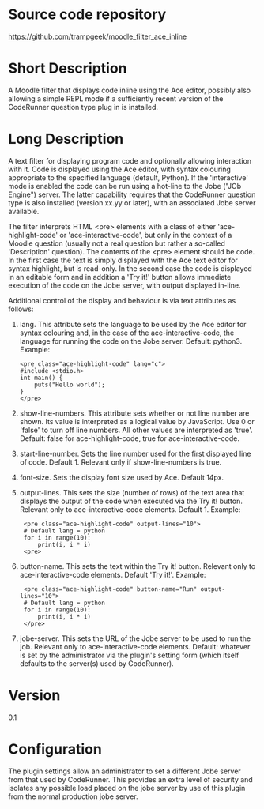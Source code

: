 Source code repository
=====================
https://github.com/trampgeek/moodle_filter_ace_inline

Short Description
=================
A Moodle filter that displays code inline using the Ace editor, possibly also
allowing a simple REPL mode if a sufficiently recent version of the CodeRunner
question type plug in is installed.

Long Description
===============
A text filter for displaying program code and optionally allowing interaction with it.
Code is displayed using the Ace editor, with syntax colouring appropriate to
the specified language (default, Python). If the 'interactive' mode is
enabled the code can be run using a hot-line to the Jobe ("JOb Engine") server.
The latter capability requires that the CodeRunner question type is also
installed (version xx.yy or later), with an associated Jobe server available.

The filter interprets HTML \<pre> elements with a class of either
'ace-highlight-code' or 'ace-interactive-code', but only in the context
of a Moodle question (usually not a real question but rather a so-called
'Description' question). The contents of the \<pre> element should be code.
In the first case the text is simply displayed
with the Ace text editor for syntax highlight, but is read-only.
In the second case the code is displayed in an editable form and in addition
a 'Try it!' button allows immediate execution of the code on the Jobe
server, with output displayed in-line.

Additional control of the display and behaviour is via text attributes as follows:

 1. lang. This attribute sets the language to be used
    by the Ace editor for
    syntax colouring and, in the case of the ace-interactive-code, the language
    for running the code on the Jobe server. Default: python3. Example:

        <pre class="ace-highlight-code" lang="c">
        #include <stdio.h>
        int main() {
            puts("Hello world");
        }
        </pre>


2. show-line-numbers. This attribute sets whether or not line number are shown.
   Its value is interpreted as a logical value by JavaScript. Use 0 or 'false'
   to turn off line numbers. All other values are interpreted as 'true'.
   Default: false for ace-highlight-code, true for ace-interactive-code.

3. start-line-number. Sets the line number used for the first displayed line of
   code. Default 1. Relevant only if show-line-numbers is true.

4. font-size. Sets the display font size used by Ace. Default 14px.

5. output-lines. This sets the size (number of rows) of the text area
   that displays the output of the code when executed via the Try it! button.
   Relevant only to ace-interactive-code elements. Default 1. Example:

        <pre class="ace-highlight-code" output-lines="10">
        # Default lang = python
        for i in range(10):
            print(i, i * i)
        <pre>

6. button-name. This sets the text within the Try it! button.
   Relevant only to ace-interactive-code elements. Default 'Try it!'.
   Example:

        <pre class="ace-highlight-code" button-name="Run" output-lines="10">
        # Default lang = python
        for i in range(10):
            print(i, i * i)
        </pre>

7. jobe-server. This sets the URL of the Jobe server to be used to run the job.
   Relevant only to ace-interactive-code elements. Default: whatever is set
   by the administrator via the plugin's setting form (which itself defaults
   to the server(s) used by CodeRunner).


Version
=======
0.1

Configuration
=============
The plugin settings allow an administrator to set a different Jobe server
from that used by CodeRunner. This provides an extra level of security and isolates
any possible load placed on the jobe server by use of this plugin from the
normal production jobe server.

